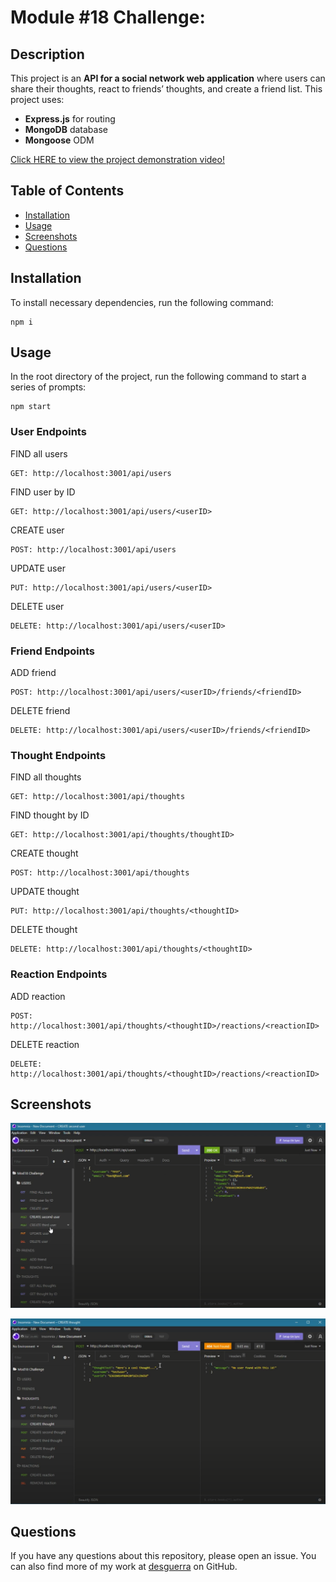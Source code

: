 # Module #18 Challenge: 

## Description

This project is an **API for a social network web application** where users can share their thoughts, react to friends’ thoughts, and create a friend list. This project uses:

* **Express.js** for routing
* **MongoDB** database
* **Mongoose** ODM

[Click HERE to view the project demonstration video!](https://drive.google.com/file/d/19eTb1_nCPxGqTYqVPLPq9cAlQUOz5mjq/view)


## Table of Contents

* [Installation](#installation)
* [Usage](#usage)
* [Screenshots](#screenshots)
* [Questions](#questions)


## Installation

To install necessary dependencies, run the following command:
```
npm i
```


## Usage

In the root directory of the project, run the following command to start a series of prompts:
```
npm start
```

### User Endpoints

FIND all users
```
GET: http://localhost:3001/api/users
```

FIND user by ID
```
GET: http://localhost:3001/api/users/<userID>
```

CREATE user
```
POST: http://localhost:3001/api/users
```

UPDATE user
```
PUT: http://localhost:3001/api/users/<userID>
```

DELETE user
```
DELETE: http://localhost:3001/api/users/<userID>
```

### Friend Endpoints

ADD friend
```
POST: http://localhost:3001/api/users/<userID>/friends/<friendID>
```

DELETE friend
```
DELETE: http://localhost:3001/api/users/<userID>/friends/<friendID>
```

### Thought Endpoints

FIND all thoughts
```
GET: http://localhost:3001/api/thoughts
```

FIND thought by ID
```
GET: http://localhost:3001/api/thoughts/thoughtID>
```

CREATE thought
```
POST: http://localhost:3001/api/thoughts
```

UPDATE thought
```
PUT: http://localhost:3001/api/thoughts/<thoughtID>
```

DELETE thought
```
DELETE: http://localhost:3001/api/thoughts/<thoughtID>
```

### Reaction Endpoints

ADD reaction
```
POST: http://localhost:3001/api/thoughts/<thoughtID>/reactions/<reactionID>
```

DELETE reaction
```
DELETE: http://localhost:3001/api/thoughts/<thoughtID>/reactions/<reactionID>
```


## Screenshots

![screenshot 1 of project](assets/SS1.PNG)

![screenshot 2 of project](assets/SS2.PNG)

## Questions

If you have any questions about this repository, please open an issue. You can also find more of my work at [desguerra](https://github.com/desguerra) on GitHub.